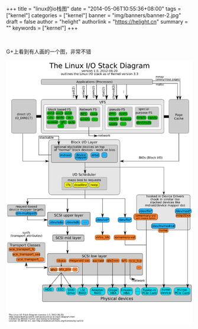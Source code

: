 +++
title = "linux的io栈图"
date = "2014-05-06T10:55:36+08:00"
tags = ["kernel"]
categories = ["kernel"]
banner = "img/banners/banner-2.jpg"
draft = false
author = "helight"
authorlink = "https://helight.cn"
summary = ""
keywords = ["kernel"]
+++

&nbsp;

G+上看到有人画的一个图，非常不错


![](../../imgs/2014/05/linux-io-stack-diagram_v1-0.png)